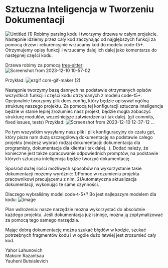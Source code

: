 <h1>Sztuczna Inteligencja w Tworzeniu Dokumentacji</h1>

![Untitled (1)](https://github.com/OptimusMiNI/hackathon_ai_challenge/assets/110894357/ae85bb58-0f1a-4666-9dd7-11c552dd15b6)
Robimy parsing kodu i tworzymy drzewa w całym projekcie.
Następnie idziemy przez cały kod zaczynając od najgłębszych funkcji za pomocą drzew i rekurencyjnie wrzucamy kod do modelu code-t5+.
Otrzymujemy opisy funkcji i wrzucamy dalej ich dalej jako komentarze do następnej części kodu.

Drzewa robimy za pomocą <a href='https://tree-sitter.github.io/tree-sitter/'>tree-sitter</a>:
<br>
![Screenshot from 2023-12-10 10-57-02](https://github.com/OptimusMiNI/hackathon_ai_challenge/assets/110894357/9fa99d52-8723-408c-99dc-36ab32a84f66)
<br>

Przykład:
![ezgif com-gif-maker (2)](https://github.com/OptimusMiNI/hackathon_ai_challenge/assets/110894357/c811987b-ffbc-46d4-b735-11853f14a44f)

Następnie tworzymy bazę dannych na podstawie otrzymanych opisów wszystkich funkcji i części kodu otrzymanych z modelu code-t5+. Opcjonalnie tworzymy plik docs.config, który będzie opisywał ogólną strukturę naszego projektu.  Za pomocą tej konfiguracji sztuczna inteligencja będzie w stanie lepiej zrozumieć nasz projekt, będzie mogła zobaczyć strukturę modułów, wcześniejsze zatwierdzenia i tak dalej. (git commits, fixed issues, tests)
Przykład:
![Screenshot from 2023-12-10 12-37-12](https://github.com/OptimusMiNI/hackathon_ai_challenge/assets/110894357/26f244fc-f2c2-4602-bfaa-f7ae05a5fb8e)
...

Po tym wszystkim wysyłamy nasz plik i plik konfiguracyjny do czatu gpt, który pisze nam dużą szczegółową dokumentację na podstawie całego projektu (możesz wybrać rodzaj dokumentacji: dokumentacja dla programisty, dokumentacja dla klienta i tak dalej. .).  Dodać należy, że konieczne jest także opracowanie odpowiednich promptów, na podstawie których sztuczna inteligencja będzie tworzyć dokumentację.

Spośród dużej ilości możliwych sposobów na wykorzystanie takie dokumentacji możemy wyróżnić:
1)Pomoc w rozumieniu projekta pracownikowi pracującemu z nim.
2)Automatyczna aktualizacja dokumentacji, wykonując te same czynności.



Dlaczego wybraliśmy model code-t-5+?
Bo jest najlepszym modelem dla kodu:
![image](https://github.com/OptimusMiNI/hackathon_ai_challenge/assets/110894357/3b4cf4a0-3f91-4d62-a972-57a965ab847f)


Plan wdrożenia:
nasze narzędzie można wykorzystać do absolutnie każdego projektu. Jeśli dokumentacja już istnieje, można ją zoptymalizować za pomocą tego samego narzędzia.

Mając dobrą dokumentację można szukać błędów w kodzie, szukać potrzebnych fragmentów kodu i w ogóle dużo łatwiej jest zrozumieć cały kod.



Yahor Lahunovich <br>
Maksim Razantsau <br>
Yauheni Butsialevich
